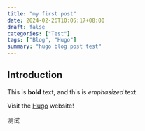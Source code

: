 ```yaml
---
title: "my first post"
date: 2024-02-26T10:05:17+08:00
draft: false
categories: ["Test"]
tags: ["Blog", "Hugo"]
summary: "hugo blog post test"
---
```


## Introduction

This is **bold** text, and this is *emphasized* text.

Visit the [Hugo](https://gohugo.io) website!

测试